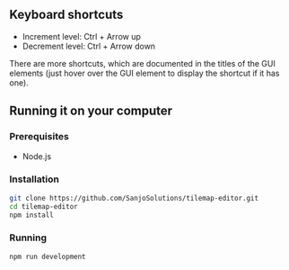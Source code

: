 ## Keyboard shortcuts

- Increment level: Ctrl + Arrow up
- Decrement level: Ctrl + Arrow down

There are more shortcuts, which are documented in the titles of the GUI elements (just hover over the GUI element to display the shortcut if it has one).

## Running it on your computer

### Prerequisites

* Node.js

### Installation

```bash
git clone https://github.com/SanjoSolutions/tilemap-editor.git
cd tilemap-editor
npm install
```

### Running

```bash
npm run development
```
